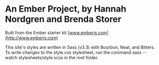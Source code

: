 An Ember Project, by Hannah Nordgren and Brenda Storer
===========

Built from the Ember starter kit
[www.emberjs.com](http://www.emberjs.com)

This site's styles are written in Sass (v3.3) with Bourbon, Neat, and Bitters. To write changes to the style.css stylesheet, run the command sass --watch stylesheets/style.scss in the root folder.
